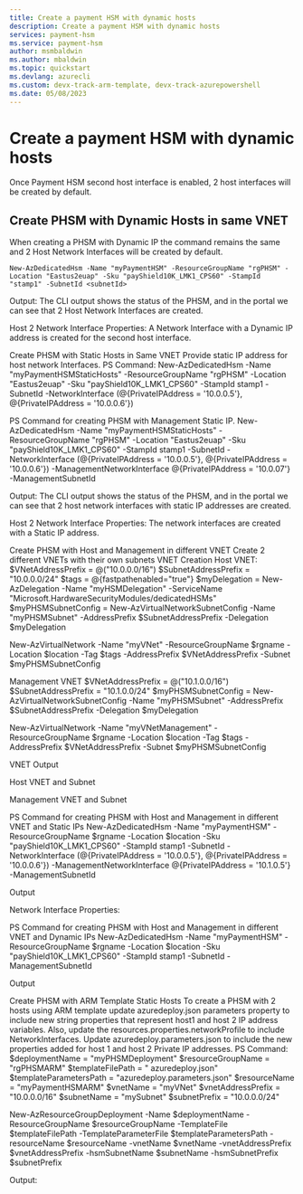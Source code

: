 ```yaml
---
title: Create a payment HSM with dynamic hosts
description: Create a payment HSM with dynamic hosts
services: payment-hsm
ms.service: payment-hsm
author: msmbaldwin
ms.author: mbaldwin
ms.topic: quickstart
ms.devlang: azurecli
ms.custom: devx-track-arm-template, devx-track-azurepowershell
ms.date: 05/08/2023
---
```


# Create a payment HSM with dynamic hosts

Once Payment HSM second host interface is enabled, 2 host interfaces will be created by default.

## Create PHSM with Dynamic Hosts in same VNET

When creating a PHSM with Dynamic IP the command remains the same and 2 Host Network Interfaces will be created by default.

```powershell-interactive
New-AzDedicatedHsm -Name "myPaymentHSM" -ResourceGroupName "rgPHSM" -Location "Eastus2euap" -Sku "payShield10K_LMK1_CPS60" -StampId "stamp1" -SubnetId <subnetId>
```
Output:
The CLI output shows the status of the PHSM, and in the portal we can see that 2 Host Network Interfaces are created.
 

 
Host 2 Network Interface Properties:
A Network Interface with a Dynamic IP address is created for the second host interface.
 
Create PHSM with Static Hosts in Same VNET
Provide static IP address for host network Interfaces.
PS Command:
New-AzDedicatedHsm -Name "myPaymentHSMStaticHosts" -ResourceGroupName "rgPHSM" -Location "Eastus2euap" -Sku "payShield10K_LMK1_CPS60" -StampId stamp1 -SubnetId <subnetId> -NetworkInterface (@{PrivateIPAddress = '10.0.0.5'}, @{PrivateIPAddress = '10.0.0.6'})

PS Command for creating PHSM with Management Static IP.
New-AzDedicatedHsm -Name "myPaymentHSMStaticHosts" -ResourceGroupName "rgPHSM" -Location "Eastus2euap" -Sku "payShield10K_LMK1_CPS60" -StampId stamp1 -SubnetId <subnetId> -NetworkInterface (@{PrivateIPAddress = '10.0.0.5'}, @{PrivateIPAddress = '10.0.0.6'})
-ManagementNetworkInterface @{PrivateIPAddress = '10.0.07'} -ManagementSubnetId  <subnetId>

Output: 
The CLI output shows the status of the PHSM, and in the portal we can see that 2 host network interfaces with static IP addresses are created. 
 
 

Host 2 Network Interface Properties:
The network interfaces are created with a Static IP address.
         

Create PHSM with Host and Management in different VNET
Create 2 different VNETs with their own subnets 
VNET Creation
Host VNET: 
$VNetAddressPrefix = @("10.0.0.0/16")
$SubnetAddressPrefix = "10.0.0.0/24"
$tags = @{fastpathenabled="true"}
$myDelegation = New-AzDelegation -Name "myHSMDelegation" -ServiceName "Microsoft.HardwareSecurityModules/dedicatedHSMs"
$myPHSMSubnetConfig = New-AzVirtualNetworkSubnetConfig -Name "myPHSMSubnet" -AddressPrefix $SubnetAddressPrefix -Delegation $myDelegation

New-AzVirtualNetwork -Name "myVNet" -ResourceGroupName $rgname -Location $location -Tag $tags -AddressPrefix $VNetAddressPrefix -Subnet $myPHSMSubnetConfig

Management VNET
$VNetAddressPrefix = @("10.1.0.0/16")
$SubnetAddressPrefix = "10.1.0.0/24"
$myPHSMSubnetConfig = New-AzVirtualNetworkSubnetConfig -Name "myPHSMSubnet" -AddressPrefix $SubnetAddressPrefix -Delegation $myDelegation

New-AzVirtualNetwork -Name "myVNetManagement" -ResourceGroupName $rgname -Location $location -Tag $tags -AddressPrefix $VNetAddressPrefix -Subnet $myPHSMSubnetConfig

VNET Output
 
Host VNET and Subnet 

Management VNET and Subnet
 

PS Command for creating PHSM with Host and Management in different VNET and Static IPs
New-AzDedicatedHsm -Name "myPaymentHSM" -ResourceGroupName $rgname -Location $location -Sku "payShield10K_LMK1_CPS60" -StampId stamp1 -SubnetId <subnetId> -NetworkInterface (@{PrivateIPAddress = '10.0.0.5'}, @{PrivateIPAddress = '10.0.0.6'}) -ManagementNetworkInterface @{PrivateIPAddress = '10.1.0.5'} -ManagementSubnetId <ManagementSubnetId>

Output
 
 
Network Interface Properties:
      
 
PS Command for creating PHSM with Host and Management in different VNET and Dynamic IPs
New-AzDedicatedHsm -Name "myPaymentHSM" -ResourceGroupName $rgname -Location $location -Sku "payShield10K_LMK1_CPS60" -StampId stamp1 -SubnetId <subnetId> -ManagementSubnetId <ManagementSubnetId>

Output
 
Create PHSM with ARM Template Static Hosts
To create a PHSM with 2 hosts using ARM template update azuredeploy.json parameters property to include new string properties that represent host1 and host 2 IP address variables. Also, update the resources.properties.networkProfile to include NetworkInterfaces. 
Update azuredeploy.parameters.json to include the new properties added for host 1 and host 2 Private IP addresses.
PS Command: 
$deploymentName = "myPHSMDeployment"
$resourceGroupName = "rgPHSMARM"
$templateFilePath = " azuredeploy.json" 
$templateParametersPath = "azuredeploy.parameters.json" 
$resourceName = "myPaymentHSMARM"
$vnetName = "myVNet" 
$vnetAddressPrefix = "10.0.0.0/16" 
$subnetName = "mySubnet" 
$subnetPrefix = "10.0.0.0/24"

New-AzResourceGroupDeployment -Name $deploymentName -ResourceGroupName $resourceGroupName -TemplateFile $templateFilePath -TemplateParameterFile $templateParametersPath -resourceName $resourceName -vnetName $vnetName -vnetAddressPrefix $vnetAddressPrefix -hsmSubnetName $subnetName -hsmSubnetPrefix $subnetPrefix


 
 

 

Output: 
 
 
